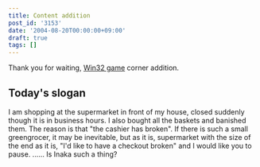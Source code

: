 ```yaml
---
title: Content addition
post_id: '3153'
date: '2004-08-20T00:00:00+09:00'
draft: true
tags: []
---
```


Thank you for waiting, [Win32 game](/category/products/apps) corner addition.

## Today's slogan

I am shopping at the supermarket in front of my house, closed suddenly though it is in business hours. I also bought all the baskets and banished them. The reason is that "the cashier has broken". If there is such a small greengrocer, it may be inevitable, but as it is, supermarket with the size of the end as it is, "I'd like to have a checkout broken" and I would like you to pause. ...... Is Inaka such a thing?

